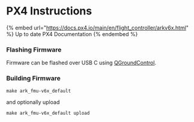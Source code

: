 # PX4 Instructions

{% embed url="https://docs.px4.io/main/en/flight_controller/arkv6x.html" %}
Up to date PX4 Documentation
{% endembed %}

### Flashing Firmware

Firmware can be flashed over USB C using [QGroundControl](https://qgroundcontrol.com/).

### Building Firmware

```
make ark_fmu-v6x_default
```

and optionally upload

```
make ark_fmu-v6x_default upload
```


